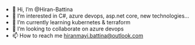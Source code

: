 - 👋 Hi, I’m @Hiran-Battina
- 👀 I’m interested in C#, azure devops, asp.net core, new technologies...
- 🌱 I’m currently learning kubernetes & terraform
- 💞️ I’m looking to collaborate on azure devops
- 📫 How to reach me hiranmayi.battina@outlook.com

<!---
Hiran-Battina/Hiran-Battina is a ✨ special ✨ repository because its `README.md` (this file) appears on your GitHub profile.
You can click the Preview link to take a look at your changes.
--->
